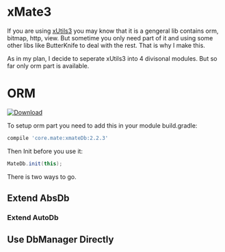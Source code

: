 # xMate3

If you  are using  [xUtils3](https://github.com/wyouflf/xUtils3) you may know that it is a gengeral lib contains orm, bitmap, http, view. But sometime you only need part of it and using some other libs like ButterKnife to deal with the rest. That is why I make this.

As in my plan, I decide to seperate xUtils3 into 4 divisonal modules. But so far only orm part is available.

# ORM

[ ![Download](https://api.bintray.com/packages/drkcore/maven/xMate3/images/download.svg?version=2.0.2) ](https://bintray.com/drkcore/maven/xMate3/2.0.2/link)

To setup orm part you need to add this in your module build.gradle:

```groovy
compile 'core.mate:xmateDb:2.2.3'
```

Then Init before you use it:

```java
MateDb.init(this);
```

There is two ways to go.

## Extend AbsDb

### Extend AutoDb

## Use DbManager Directly
